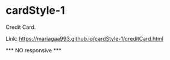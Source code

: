 # cardStyle-1

Credit Card.

Link: https://mariagaa993.github.io/cardStyle-1/creditCard.html

*** NO responsive ***
